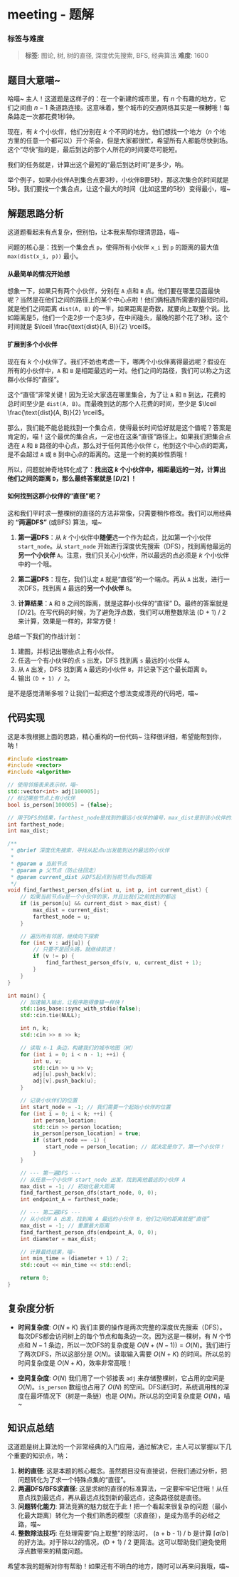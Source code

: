 # meeting - 题解

### 标签与难度
> **标签**: 图论, 树, 树的直径, 深度优先搜索, BFS, 经典算法
> **难度**: 1600

## 题目大意喵~

哈喵~ 主人！这道题是这样子的：在一个新建的城市里，有 $n$ 个有趣的地方，它们之间由 $n-1$ 条道路连接。这意味着，整个城市的交通网络其实是一棵**树**哦！每条路走一次都花费1秒钟。

现在，有 $k$ 个小伙伴，他们分别在 $k$ 个不同的地方。他们想找一个地方（$n$ 个地方里的任意一个都可以）开个茶会，但是大家都很忙，希望所有人都能尽快到场。这个“尽快”指的是，最后到达的那个人所花的时间要尽可能短。

我们的任务就是，计算出这个最短的“最后到达时间”是多少，呐。

举个例子，如果小伙伴A到集合点要3秒，小伙伴B要5秒，那这次集合的时间就是5秒。我们要找一个集合点，让这个最大的时间（比如这里的5秒）变得最小，喵~

## 解题思路分析

这道题看起来有点复杂，但别怕，让本我来帮你理清思路，喵~

问题的核心是：找到一个集会点 `p`，使得所有小伙伴 `x_i` 到 `p` 的距离的最大值 `max(dist(x_i, p))` 最小。

#### 从最简单的情况开始想

想象一下，如果只有两个小伙伴，分别在 `A` 点和 `B` 点。他们要在哪里见面最快呢？当然是在他们之间的路径上的某个中心点啦！他们俩相遇所需要的最短时间，就是他们之间距离 `dist(A, B)` 的一半，如果距离是奇数，就要向上取整个说。比如距离是5，他们一个走2步一个走3步，在中间碰头，最晚的那个花了3秒。这个时间就是 $\lceil \frac{\text{dist}(A, B)}{2} \rceil$。

#### 扩展到多个小伙伴

现在有 $k$ 个小伙伴了。我们不妨也考虑一下，哪两个小伙伴离得最远呢？假设在所有的小伙伴中，`A` 和 `B` 是相距最远的一对。他们之间的路径，我们可以称之为这群小伙伴的“直径”。

这个“直径”非常关键！因为无论大家选在哪里集合，为了让 `A` 和 `B` 到达，花费的总时间至少是 `dist(A, B)`。而最晚到达的那个人花费的时间，至少是 $\lceil \frac{\text{dist}(A, B)}{2} \rceil$。

那么，我们能不能总能找到一个集合点，使得最长时间恰好就是这个值呢？答案是肯定的，喵！这个最优的集合点，一定也在这条“直径”路径上。如果我们把集合点选在 `A` 和 `B` 路径的中心点，那么对于任何其他小伙伴 `C`，他到这个中心点的距离，是不会超过 `A` 或 `B` 到中心点的距离的。这是一个树的美妙性质哦！

所以，问题就神奇地转化成了：**找出这 $k$ 个小伙伴中，相距最远的一对，计算出他们之间的距离 `D`，那么最终答案就是 $\lceil D/2 \rceil$ ！**

#### 如何找到这群小伙伴的“直径”呢？

这和我们平时求一整棵树的直径的方法非常像，只需要稍作修改。我们可以用经典的 **“两遍DFS”** (或BFS) 算法，喵~

1.  **第一遍DFS**：从 $k$ 个小伙伴中**随便**选一个作为起点，比如第一个小伙伴 `start_node`。从 `start_node` 开始进行深度优先搜索（DFS），找到离他最远的**另一个小伙伴** `A`。注意，我们只关心小伙伴，所以最远的点必须是 $k$ 个小伙伴中的一个哦。

2.  **第二遍DFS**：现在，我们认定 `A` 就是“直径”的一个端点。再从 `A` 出发，进行一次DFS，找到离 `A` 最远的**另一个小伙伴** `B`。

3.  **计算结果**：`A` 和 `B` 之间的距离，就是这群小伙伴的“直径” D。最终的答案就是 $\lceil D/2 \rceil$。在写代码的时候，为了避免浮点数，我们可以用整数除法 (D + 1) / 2 来计算，效果是一样的，非常方便！

总结一下我们的作战计划：
1.  建图，并标记出哪些点上有小伙伴。
2.  任选一个有小伙伴的点 `s` 出发，DFS 找到离 `s` 最远的小伙伴 `A`。
3.  从 `A` 出发，DFS 找到离 `A` 最远的小伙伴 `B`，并记录下这个最长距离 `D`。
4.  输出 `(D + 1) / 2`。

是不是感觉清晰多啦？让我们一起把这个想法变成漂亮的代码吧，喵~

## 代码实现

这是本我根据上面的思路，精心重构的一份代码~ 注释很详细，希望能帮到你，呐！

```cpp
#include <iostream>
#include <vector>
#include <algorithm>

// 使用邻接表来表示树，喵~
std::vector<int> adj[100005];
// 标记哪些节点上有小伙伴
bool is_person[100005] = {false};

// 用于DFS的结果，farthest_node是找到的最远小伙伴的编号，max_dist是到该小伙伴的距离
int farthest_node;
int max_dist;

/**
 * @brief 深度优先搜索，寻找从起点u出发能到达的最远的小伙伴
 * 
 * @param u 当前节点
 * @param p 父节点（防止往回走）
 * @param current_dist 从DFS起点到当前节点u的距离
 */
void find_farthest_person_dfs(int u, int p, int current_dist) {
    // 如果当前节点u是一个小伙伴的家，并且比我们之前找到的都远
    if (is_person[u] && current_dist > max_dist) {
        max_dist = current_dist;
        farthest_node = u;
    }

    // 遍历所有邻居，继续向下探索
    for (int v : adj[u]) {
        // 只要不是回头路，就继续前进！
        if (v != p) {
            find_farthest_person_dfs(v, u, current_dist + 1);
        }
    }
}

int main() {
    // 加速输入输出，让程序跑得像猫一样快！
    std::ios_base::sync_with_stdio(false);
    std::cin.tie(NULL);

    int n, k;
    std::cin >> n >> k;

    // 读取 n-1 条边，构建我们的城市地图（树）
    for (int i = 0; i < n - 1; ++i) {
        int u, v;
        std::cin >> u >> v;
        adj[u].push_back(v);
        adj[v].push_back(u);
    }

    // 记录小伙伴们的位置
    int start_node = -1; // 我们需要一个起始小伙伴的位置
    for (int i = 0; i < k; ++i) {
        int person_location;
        std::cin >> person_location;
        is_person[person_location] = true;
        if (start_node == -1) {
            start_node = person_location; // 就决定是你了，第一个小伙伴！
        }
    }

    // --- 第一遍DFS ---
    // 从任意一个小伙伴 start_node 出发，找到离他最远的小伙伴 A
    max_dist = -1; // 初始化最大距离
    find_farthest_person_dfs(start_node, 0, 0);
    int endpoint_A = farthest_node;

    // --- 第二遍DFS ---
    // 从小伙伴 A 出发，找到离 A 最远的小伙伴 B，他们之间的距离就是“直径”
    max_dist = -1; // 重置最大距离
    find_farthest_person_dfs(endpoint_A, 0, 0);
    int diameter = max_dist;

    // 计算最终结果，喵~
    int min_time = (diameter + 1) / 2;
    std::cout << min_time << std::endl;

    return 0;
}
```

## 复杂度分析

-   **时间复杂度**: $O(N + K)$
    我们主要的操作是两次完整的深度优先搜索（DFS）。每次DFS都会访问树上的每个节点和每条边一次。因为这是一棵树，有 $N$ 个节点和 $N-1$ 条边，所以一次DFS的复杂度是 $O(N + (N-1)) = O(N)$。我们进行了两次DFS，所以这部分是 $O(N)$。读取输入需要 $O(N+K)$ 的时间。所以总的时间复杂度是 $O(N+K)$，效率非常高哦！

-   **空间复杂度**: $O(N)$
    我们用了一个邻接表 `adj` 来存储整棵树，它占用的空间是 $O(N)$。`is_person` 数组也占用了 $O(N)$ 的空间。DFS递归时，系统调用栈的深度在最坏情况下（树是一条链）也是 $O(N)$。所以总的空间复杂度是 $O(N)$，喵~

## 知识点总结

这道题是树上算法的一个非常经典的入门应用，通过解决它，主人可以掌握以下几个重要的知识点，呐：

1.  **树的直径**: 这是本题的核心概念。虽然题目没有直接说，但我们通过分析，把问题转化为了求一个特殊点集的“直径”。
2.  **两遍DFS/BFS求直径**: 这是求树的直径的标准算法，一定要牢牢记住哦！从任意点找到最远点，再从最远点找到新的最远点，这条路径就是直径。
3.  **问题转化能力**: 算法竞赛的魅力就在于此！把一个看起来很复杂的问题（最小化最大距离）转化为一个我们熟悉的模型（求直径），是成为高手的必经之路，喵~
4.  **整数除法技巧**: 在处理需要“向上取整”的除法时， (a + b - 1) / b  是计算 $\lceil a/b \rceil$ 的好方法。对于除以2的情况，(D + 1) / 2 更简洁。这可以帮助我们避免使用浮点数带来的精度问题。

希望本我的题解对你有帮助！如果还有不明白的地方，随时可以再来问我哦，喵~